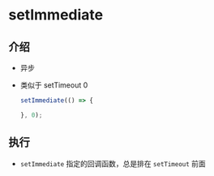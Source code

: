# setImmediate

## 介绍

  - 异步

  - 类似于 setTimeout 0

    ```javascript
    setImmediate(() => {

    }, 0);
    ```

## 执行

  - `setImmediate` 指定的回调函数，总是排在 `setTimeout` 前面
